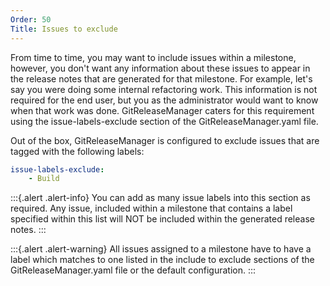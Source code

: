 ```yaml
---
Order: 50
Title: Issues to exclude
---
```


From time to time, you may want to include issues within a milestone, however,
you don't want any information about these issues to appear in the release notes
that are generated for that milestone. For example, let's say you were doing
some internal refactoring work. This information is not required for the end
user, but you as the administrator would want to know when that work was done.
GitReleaseManager caters for this requirement using the issue-labels-exclude
section of the GitReleaseManager.yaml file.

Out of the box, GitReleaseManager is configured to exclude issues that are
tagged with the following labels:

```yaml
issue-labels-exclude:
    - Build
```

:::{.alert .alert-info}
You can add as many issue labels into this section as required. Any issue,
included within a milestone that contains a label specified within this list
will NOT be included within the generated release notes.
:::

:::{.alert .alert-warning}
All issues assigned to a milestone have to have a label which matches to one
listed in the include to exclude sections of the GitReleaseManager.yaml file or
the default configuration.
:::
